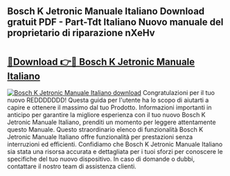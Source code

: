 ## Bosch K Jetronic Manuale Italiano Download gratuit PDF - Part-Tdt Italiano Nuovo manuale del proprietario di riparazione nXeHv

# <h2><a href="http://dfddpv.blite.top/?on=Bosch+K+Jetronic+Manuale+Italiano">🔗Download 👉🔴 Bosch K Jetronic Manuale Italiano</a></h2>

[![Bosch K Jetronic Manuale Italiano download](https://i.imgur.com/lujVjoI.png)](http://dfddpv.blite.top/?on=Bosch+K+Jetronic+Manuale+Italiano)
Congratulazioni per il tuo nuovo REDDDDDDD! Questa guida per l'utente ha lo scopo di aiutarti a capire e ottenere il massimo dal tuo Prodotto. Informazioni importanti in anticipo per garantire la migliore esperienza con il tuo nuovo Bosch K Jetronic Manuale Italiano, prenditi un momento per leggere attentamente questo Manuale. Questo straordinario elenco di funzionalità Bosch K Jetronic Manuale Italiano offre funzionalità per prestazioni senza interruzioni ed efficienti. Confidiamo che Bosch K Jetronic Manuale Italiano sia stata una risorsa accurata e dettagliata per i tuoi sforzi per conoscere le specifiche del tuo nuovo dispositivo. In caso di domande o dubbi, contattare il nostro team di assistenza clienti.
